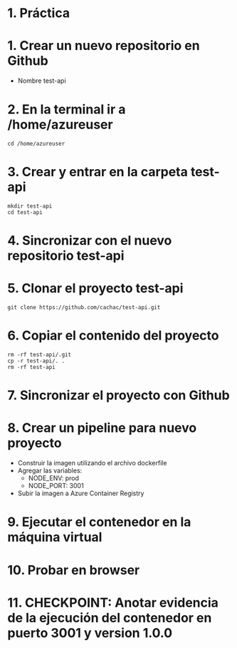 # 1. Práctica <!-- omit in toc -->

# 1. Crear un nuevo repositorio en Github
- Nombre test-api


# 2. En la terminal ir a /home/azureuser
```
cd /home/azureuser
```

# 3. Crear y entrar en la carpeta test-api
```
mkdir test-api
cd test-api
```

# 4. Sincronizar con el nuevo repositorio test-api

# 5. Clonar el proyecto test-api
```
git clone https://github.com/cachac/test-api.git
```

# 6. Copiar el contenido del proyecto
```
rm -rf test-api/.git
cp -r test-api/. .
rm -rf test-api
```

# 7. Sincronizar el proyecto con Github
# 8. Crear un pipeline para nuevo proyecto
- Construir la imagen utilizando el archivo dockerfile
- Agregar las variables:
  - NODE_ENV: prod
  - NODE_PORT: 3001
- Subir la imagen a Azure Container Registry

# 9. Ejecutar el contenedor en la máquina virtual
# 10. Probar en browser
# 11. CHECKPOINT: Anotar evidencia de la ejecución del contenedor en puerto 3001 y version 1.0.0


